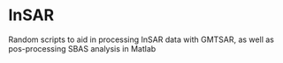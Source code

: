 # InSAR
Random scripts to aid in processing InSAR data with GMTSAR, as well as pos-processing SBAS analysis in Matlab
